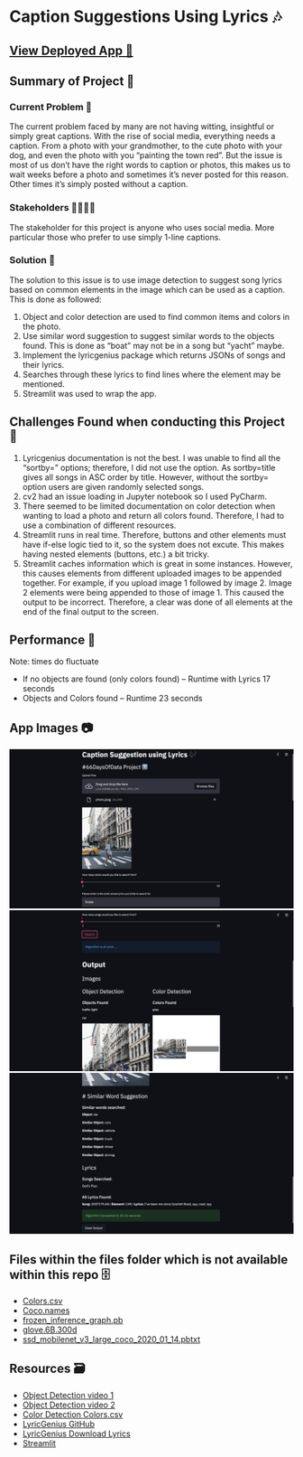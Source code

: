 # Caption Suggestions Using Lyrics 🎶

## [View Deployed App 🚀](https://share.streamlit.io/antoneev/66daysofdata/main/captionSuggestionsUsingLyrics/app.py)

## Summary of Project 📝
### Current Problem 🥲
The current problem faced by many are not having witting, insightful or simply great captions. With the rise of social media, everything needs a caption. From a photo with your grandmother, to the cute photo with your dog, and even the photo with you “painting the town red”. But the issue is most of us don’t have the right words to caption or photos, this makes us to wait weeks before a photo and sometimes it’s never posted for this reason. Other times it’s simply posted without a caption. 

### Stakeholders 👨‍👩‍👧‍👦
The stakeholder for this project is anyone who uses social media. More particular those who prefer to use simply 1-line captions.

### Solution 🥳
The solution to this issue is to use image detection to suggest song lyrics based on common elements in the image which can be used as a caption.
This is done as followed:
1.	Object and color detection are used to find common items and colors in the photo.
2.	Use similar word suggestion to suggest similar words to the objects found. This is done as “boat” may not be in a song but “yacht” maybe.
3.	Implement the lyricgenius package which returns JSONs of songs and their lyrics. 
4.	Searches through these lyrics to find lines where the element may be mentioned.
5.	Streamlit was used to wrap the app.

## Challenges Found when conducting this Project 🥲
1.	Lyricgenius documentation is not the best. I was unable to find all the “sortby=” options; therefore, I did not use the option. As sortby=title gives all songs in ASC order by title. However, without the sortby= option users are given randomly selected songs.
2.	cv2 had an issue loading in Jupyter notebook so I used PyCharm.
3.	There seemed to be limited documentation on color detection when wanting to load a photo and return all colors found. Therefore, I had to use a combination of different resources. 
4. Streamlit runs in real time. Therefore, buttons and other elements must have if-else logic tied to it, so the system does not excute. This makes having nested elements (buttons, etc.) a bit tricky. 
5. Streamlit caches information which is great in some instances. However, this causes elements from different uploaded images to be appended together. For example, if you upload image 1 followed by image 2. Image 2 elements were being appended to those of image 1. This caused the output to be incorrect. Therefore, a clear was done of all elements at the end of the final output to the screen.

## Performance 💨
Note: times do fluctuate
* If no objects are found (only colors found) – Runtime with Lyrics 17 seconds
* Objects and Colors found – Runtime 23 seconds

## App Images 📷

![](imgs/top.png?raw=true)
![](imgs/middle.png?raw=true)
![](imgs/bottom.png?raw=true)


## Files within the files folder which is not available within this repo 🗄️
* [Colors.csv]( https://github.com/codebrainz/color-names/blob/master/output/colors.csv)
* [Coco.names]( https://github.com/pjreddie/darknet/blob/master/data/coco.names)
* [frozen_inference_graph.pb]( https://github.com/datitran/object_detector_app/blob/master/object_detection/ssd_mobilenet_v1_coco_11_06_2017/frozen_inference_graph.pb)
* [glove.6B.300d]( https://www.kaggle.com/thanakomsn/glove6b300dtxt)
* [ssd_mobilenet_v3_large_coco_2020_01_14.pbtxt]( https://gist.github.com/dkurt/54a8e8b51beb3bd3f770b79e56927bd7)

## Resources 🗃️
* [Object Detection video 1](https://www.youtube.com/watch?v=HXDD7-EnGBY)
* [Object Detection video 2]( https://www.youtube.com/watch?v=RFqvTmEFtOE)
* [Color Detection Colors.csv]( https://towardsdatascience.com/building-a-color-recognizer-in-python-4783dfc72456)
* [LyricGenius GitHub](https://github.com/johnwmillr/LyricsGenius)
* [LyricGenius Download Lyrics]( https://rareloot.medium.com/how-to-download-an-artists-lyrics-from-genius-com-using-python-984d298951c6)
* [Streamlit](https://docs.streamlit.io/en/stable/)